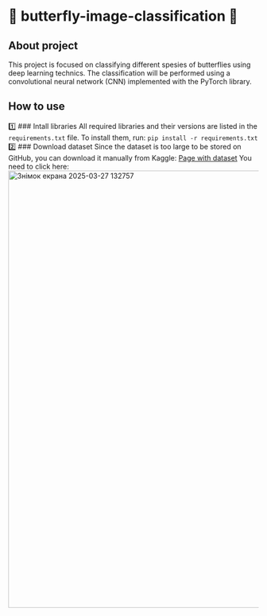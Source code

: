 # 🦋 butterfly-image-classification 🦋
## About project
This project is focused on classifying different spesies of butterflies using deep learning technics. The classification will be performed using a convolutional neural network (CNN) implemented with the PyTorch library.
## How to use
1️⃣ ### Intall libraries
All required libraries and their versions are listed in the ```requirements.txt``` file. To install them, run:
```pip install -r requirements.txt```
2️⃣ ### Download dataset
Since the dataset is too large to be stored on GitHub, you can download it manually from Kaggle:
[Page with dataset](https://www.kaggle.com/datasets/phucthaiv02/butterfly-image-classification/data)
You need to click here:
<img width="880" alt="Знімок екрана 2025-03-27 132757" src="https://github.com/user-attachments/assets/c93fcba3-fb2d-48ef-8210-ab96d2bc63f2" />



